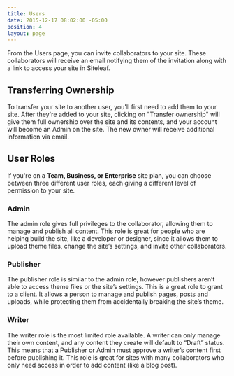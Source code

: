 ```yaml
---
title: Users
date: 2015-12-17 08:02:00 -05:00
position: 4
layout: page
---
```


From the Users page, you can invite collaborators to your site. These collaborators will receive an email notifying them of the invitation along with a link to access your site in Siteleaf.

## Transferring Ownership

To transfer your site to another user, you'll first need to add them to your site. After they're added to your site, clicking on "Transfer ownership" will give them full ownership over the site and its contents, and your account will become an Admin on the site. The new owner will receive additional information via email.

## User Roles

If you're on a **Team, Business, or Enterprise** site plan, you can choose between three different user roles, each giving a different level of permission to your site.

### Admin

The admin role gives full privileges to the collaborator, allowing them to manage and publish all content. This role is great for people who are helping build the site, like a developer or designer, since it allows them to upload theme files, change the site’s settings, and invite other collaborators.

### Publisher

The publisher role is similar to the admin role, however publishers aren’t able to access theme files or the site’s settings. This is a great role to grant to a client. It allows a person to manage and publish pages, posts and uploads, while protecting them from accidentally breaking the site’s theme.

### Writer

The writer role is the most limited role available. A writer can only manage their own content, and any content they create will default to “Draft” status. This means that a Publisher or Admin must approve a writer’s content first before publishing it. This role is great for sites with many collaborators who only need access in order to add content (like a blog post).
